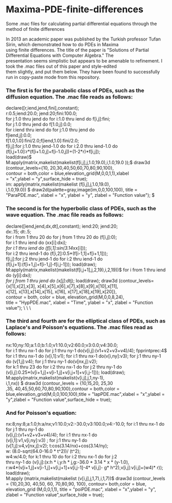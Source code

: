 # Maxima-PDE-finite-differences
Some .mac files for calculating partial differential equations through the method of finite differences  

In 2013 an academic paper was published by the Turkish professor Tufan Sirin, which demonstrated how to do PDEs in Maxima  
using finite differences. The title of the paper is "Solutions of Partial Differential Equations with Computer Algebra." The   
presentation seems simplistic but appears to be amenable to refinement. I took the .mac files out of this paper and style-edited  
them slightly, and put them below. They have been found to successfully run in copy-paste mode from this repository.  
  
    

### The first is for the parabolic class of PDEs, such as the diffusion equation. The .mac file reads as follows:  
  
declare([r,iend,jend,fini],constant);  
 r:0.5;iend:20.0;
jend:20;fini:100.0;  
 for j:1.0 thru jend do for i:1.0 thru iend do f[i,j]:fini;  
 for j:1.0 thru jend do f[1.0,j]:0.0;  
 for i:iend thru iend do for j:1.0 thru jend do  
f[iend,j]:0.0;  
 f[1.0,1.0]:fini/2.0;f[iend,1.0]:fini/2.0;  
 f[i,j]:for j:1.0 thru jend-1.0 do for i:2.0 thru iend-1.0 do  
(f[i,j+1.0]:r*(f[i+1.0,j]+f[i-1.0,j])+(1-2*r)*f[i,j]);  
 load(draw)$  
M:apply(matrix,makelist(makelist(f[i,j],j,1.0,19.0),i,1.0,19.0 ));$
draw3d (contour_levels={10, 20,30,40,50,60,70,80,90,100},  
contour = both,color = blue,elevation_grid(M,0,0,1,1),xlabel  
= "x",ylabel = "y",surface_hide = true);  
im: apply(matrix,makelist(makelist (f[i,j],j,1.0,19.0),  
i,1.0,19.0)) $ 
draw2d(palette=gray,image(im,0,0,100,100),
title = "ParaPDE.mac", xlabel = "x", ylabel = "y", zlabel = "Function  value"); $  
  




### The second is for the hyperbolic class of PDEs, such as the wave equation. The .mac file reads as follows:  

 declare([iend,jend,dx,dt],constant); iend:20; jend:20;  
 dx:.15; dt:.5;  
 for i from 1 thru 20 do for j from 1 thru 20 do (f[i,j]:0);  
 for i:1 thru iend do (xx[i]:dx*i);  
 for i:1 thru iend do (f[i,1]:sin(3.14*xx[i]));  
 for i:2 thru iend-1 do (f[i,2]:0.5*(f[i-1,1]+f[i+1,1]));  
 f[i,j]:for j:2 thru jend-1 do for i:2 thru iend-1 do  
(f[i,j+1]:(f[i+1,j]+f[i-1,j]-f[i,j-1])); 
load(draw);
M:apply(matrix,makelist(makelist(f[i,j+1],j,2,19),i,2,19))$
 for i from 1 thru iend do (y[i]:dx*i);   
 for j from 1 thru jend do (x[j]:dt*j);
load(draw); draw3d (contour_levels=  
{x[1],x[2],x[3], x[4],x[5],x[6],x[7],x[8],x[9],x[10],x[11],  
x[12], x[13],x[14],x[15], x[16], x[17],x[18],x[19],x[20]},  
contour = both, color = blue, elevation_grid(M,0,0,8,24),  
title = "HypPDE.mac", xlabel = "Time", ylabel = "x", zlabel = "Function  value"); \\
\\
\\


  

  
    
 ### The third and fourth are for the elliptical class of PDEs, such as Laplace's and Poisson's equations. The .mac files read as follows:  
   
     
 nx:10;ny:10;a:1.0;b:1.0;v1:10.0;v2:60.0;v3:0.0;v4:30.0;  
for i:1 thru nx-1 do for j:1 thru ny-1 
do(v[i,j]:(v1+v2+v3+v4)/4); 
fpprintprec:4$  
 for i:1 thru nx-1 do (v[i,1]:v1); 
for i:1 thru nx-1 
do(v[i,ny]:v3); for j:1 thru ny-1 do (v[1,j]:v4); 
for j:1 thru ny-1 do(v[nx,j]:v2);  
 for k:1 thru 23 do for i:2 thru nx-1 do for j:2 thru ny-1 do  
(v[i,j]:0.25*(v[i+1,j]+v[i-1,j]+v[i,j+1]+v[i,j-1])); 
 load(draw);  
M:apply(matrix,makelist(makelist(v[i,j],j,1,ny-1),  
i,1,nx)) $ 
draw3d (contour_levels = {10,15,20, 25,30  
,35, 40,45,50,60,70,80,90,100},contour = both,color =  
blue,elevation_grid(M,0,0,100,100),title = "lapPDE.mac",xlabel = "x",ylabel =  
"y",zlabel = "Function value",surface_hide = true); 
  
    
### And for Poisson's equation:  
   
   
 
nx:8;ny:8;a:1.0;h:a/nx;v1:10.0;v2:-30.0;v3:100.0;v4:-10.0; 
for i:1 thru nx-1 do for j:1 thru ny-1 do  
(v[i,j]:(v1+v2+v3+v4)/4);
for i:1 thru nx-1 do  
(v[i,1]:v1,v[i,ny]:v3) ; 
for j:1 thru ny-1 do  
(v[1,j]:v4,v[nx,j]:v2);
t:cos(3.14/nx)+cos(3.14/ny);  
 w: (8.0-sqrt(64.0-16.0 * t^2))/ (t^2);  
 w4:w/4.0; for k:1 thru 10 do for i:2 thru nx-1 do for j:2  
thru ny-1 do (v[i,j]:(x:h * i,y:h * j,g:-36.0 * 3.14 * x * (y-1.0),  
r:w4*(v[i+1,j]+v[i-1,j]+v[i,j+1]+v[i,j-1]-4* v[i,j]- 
g* h^2),v[i,j]:v[i,j]+(w4)* r));
load(draw);  
 M:apply (matrix,makelist(makelist (v[i,j],j,1,7),i,1,7))$
 draw3d (contour_levels = {10,20,30, 40,50, 60, 
70,80,90, 100}, contour= both,color = blue, elevation_grid 
(M,0,0,1,1), title = "poiPDE.mac", xlabel = "x",ylabel = "y",
zlabel = "Function value",surface_hide = true); 
   
     
 

  

